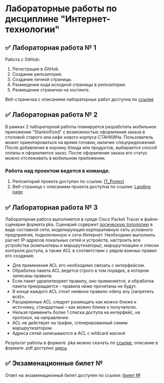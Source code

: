 # Лабораторные работы по дисциплине "Интернет-технологии"

## ✅ Лабораторная работа № 1

Работа с GitHub: 
1. Регистрация в GitHub.
2. Создание репозитория.
3. Создание личной страницы.
4. Размещение кода исходной страницы в репозитории.
5. Размещение странички на хостинге.

Веб-страничка с описанием лабораторных работ доступна по [ссылке](https://mrgizful.github.io/Report/)

## ✅ Лабораторная работа № 2

В рамках 2 лабораторной работы планируется разработать мобильное приложение "StankinFood" с возможностью оформления заказа в столовой старого или кафе нового корпуса СТАНКИНа. Пользователь может ориентироваться на время готовки, наличие спецпредложений. После добавления в корзину блюда или продуктов, выбирается способ оплаты и оформляется заказ. После оформления заказа его статус можно отслеживать в мобильном приложении.


### Работа над проектом ведется в команде.
1. Репозиторий проекта доступен по ссылке: [IT_Project](https://github.com/kamneva/StankinFood)
2. Веб-страница с описанием проекта доступна по ссылке: [Landing page](https://mrgizful.github.io/LandingPage/)


## ✅ Лабораторная работа № 3

Лабораторная работа выполняется в среде Cisco Packet Tracer в файле-сценарии формата pka. Сценарий содержит [логическую топологию](ссылка) в виде составной сети, моделирующей корпоративную сеть условного предприятия, подключенную к сети Интернет. Необходимо выполнить расчет IP-адресов локальных сетей и устройств, настроить все устройства (компьютеры и маршрутизаторы), маршрутизацию и списки контроля доступа, а также ACL в соответствии с рядом важных правил его создания:
- Для применения ACL его необходимо связать с интерфейсом.
- Обработка пакета ACL ведется строго в том порядке, в котором записаны правила.
- Если пакет удовлетворяет правилу, оно применяется, и обработка пакета прекращается – правила ниже прочитаны не будут.
- В конце каждого ACL стоит неявное правило «deny any (запретить всё)».
- Расширенные ACL следует размещать как можно ближе к источнику, стандартные – как можно ближе к получателю.
- Нельзя применить более 1 списка доступа на интерфейс, на протокол, на направление.
- ACL не действует на трафик, сгенерированный самим маршрутизатором.
- Адреса сетей записываются в ACL с wildcard маской

Результат работы в формате .pka можно скачать по [ссылке](ссылка), описание в формате .pdf доступно [здесь](https://github.com/MrGizful/InternetTechnologySTANKIN/blob/main/%D0%9D%D0%B0%D1%81%D1%82%D1%80%D0%BE%D0%B9%D0%BA%D0%B0%20%D1%81%D0%B5%D1%82%D0%B8.pdf)

## ✅ Экзаменационные билет №

Ответ на экзаменационный билет доступен по ссылке:
[билет №](ссылка)

